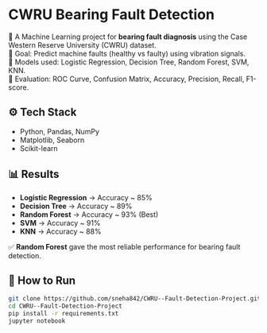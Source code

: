 # CWRU Bearing Fault Detection  

🔹 A Machine Learning project for **bearing fault diagnosis** using the Case Western Reserve University (CWRU) dataset.  
🔹 Goal: Predict machine faults (healthy vs faulty) using vibration signals.  
🔹 Models used: Logistic Regression, Decision Tree, Random Forest, SVM, KNN.  
🔹 Evaluation: ROC Curve, Confusion Matrix, Accuracy, Precision, Recall, F1-score.  

## ⚙️ Tech Stack  
- Python, Pandas, NumPy  
- Matplotlib, Seaborn  
- Scikit-learn  

## 📊 Results  
- **Logistic Regression** → Accuracy ~ 85%  
- **Decision Tree** → Accuracy ~ 89%  
- **Random Forest** → Accuracy ~ 93% (Best)  
- **SVM** → Accuracy ~ 91%  
- **KNN** → Accuracy ~ 88%  

✅ **Random Forest** gave the most reliable performance for bearing fault detection.  

## 🚀 How to Run  
```bash
git clone https://github.com/sneha842/CWRU--Fault-Detection-Project.git
cd CWRU--Fault-Detection-Project
pip install -r requirements.txt
jupyter notebook

